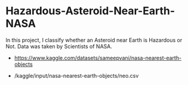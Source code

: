 # Hazardous-Asteroid-Near-Earth-NASA
In this project, I classify whether an Asteroid near Earth is Hazardous or Not. Data was taken by Scientists of NASA.

* https://www.kaggle.com/datasets/sameepvani/nasa-nearest-earth-objects

* /kaggle/input/nasa-nearest-earth-objects/neo.csv
